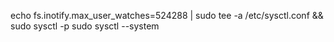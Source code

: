 echo fs.inotify.max_user_watches=524288 | sudo tee -a /etc/sysctl.conf && sudo sysctl -p
sudo sysctl --system

